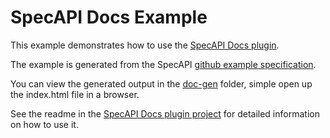 SpecAPI Docs Example
====================
This example demonstrates how to use the [SpecAPI Docs plugin](../../plugins/org.specapi.plugins.docs).

The example is generated from the SpecAPI [github example specification](../../specs/github/github.specapi).

You can view the generated output in the [doc-gen](doc-gen/) folder, simple open up the index.html file in a browser.

See the readme in the [SpecAPI Docs plugin project](../../plugins/org.specapi.plugins.docs) for detailed information on how
to use it.